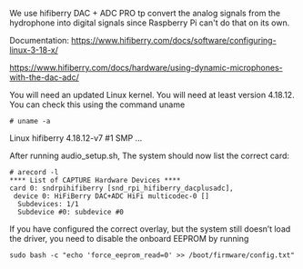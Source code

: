 We use hifiberry DAC + ADC PRO tp convert the analog signals from the hydrophone into digital signals since Raspberry Pi can't do that on its own.

Documentation: https://www.hifiberry.com/docs/software/configuring-linux-3-18-x/

https://www.hifiberry.com/docs/hardware/using-dynamic-microphones-with-the-dac-adc/

You will need an updated Linux kernel. You will need at least version 4.18.12. You can check this using the command uname
```
# uname -a
```
Linux hifiberry 4.18.12-v7 #1 SMP ...

After running audio_setup.sh, The system should now list the correct card:
```
# arecord -l
**** List of CAPTURE Hardware Devices ****
card 0: sndrpihifiberry [snd_rpi_hifiberry_dacplusadc], 
 device 0: HiFiBerry DAC+ADC HiFi multicodec-0 []
  Subdevices: 1/1
  Subdevice #0: subdevice #0
```
If you have configured the correct overlay, but the system still doesn’t load the driver, you need to disable the onboard EEPROM by 
running
```
sudo bash -c "echo 'force_eeprom_read=0' >> /boot/firmware/config.txt"
```
